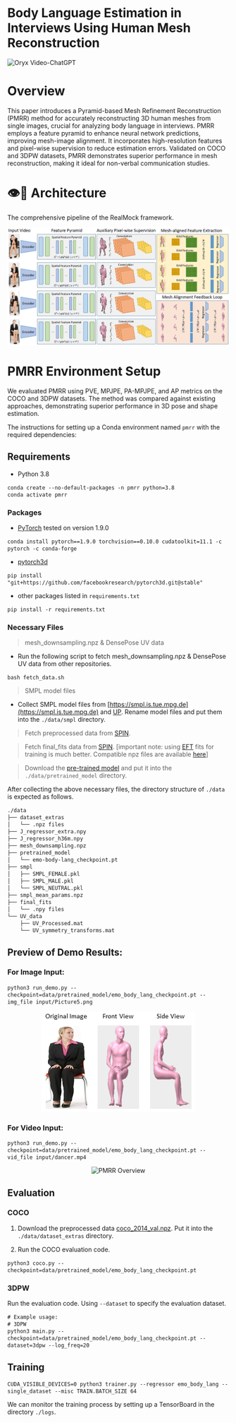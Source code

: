# Body Language Estimation in Interviews Using Human Mesh Reconstruction

<img src="https://camo.githubusercontent.com/2722992d519a722218f896d5f5231d49f337aaff4514e78bd59ac935334e916a/68747470733a2f2f692e696d6775722e636f6d2f77617856496d762e706e67" alt="Oryx Video-ChatGPT" data-canonical-src="https://i.imgur.com/waxVImv.png" style="max-width: 100%;">

# Overview

This paper introduces a Pyramid-based Mesh Refinement Reconstruction (PMRR) method for accurately reconstructing 3D human meshes from single images, crucial for analyzing body language in interviews. PMRR employs a feature pyramid to enhance neural network predictions, improving mesh-image alignment. It incorporates high-resolution features and pixel-wise supervision to reduce estimation errors. Validated on COCO and 3DPW datasets, PMRR demonstrates superior performance in mesh reconstruction, making it ideal for non-verbal communication studies.

# 👁️💬 Architecture

The comprehensive pipeline of the RealMock framework.

<img style="max-width: 100%;" src="https://github.com/swerizwan/PMRR/blob/main/resources/architecture.jpg" alt="PMRR Overview">

# PMRR Environment Setup

We evaluated PMRR using PVE, MPJPE, PA-MPJPE, and AP metrics on the COCO and 3DPW datasets. The method was compared against existing approaches, demonstrating superior performance in 3D pose and shape estimation.

The instructions for setting up a Conda environment named `pmrr` with the required dependencies:

## Requirements

- Python 3.8
```
conda create --no-default-packages -n pmrr python=3.8
conda activate pmrr
```

### Packages

- [PyTorch](https://www.pytorch.org) tested on version 1.9.0
```
conda install pytorch==1.9.0 torchvision==0.10.0 cudatoolkit=11.1 -c pytorch -c conda-forge
```

- [pytorch3d](https://github.com/facebookresearch/pytorch3d/blob/main/INSTALL.md)
```
pip install "git+https://github.com/facebookresearch/pytorch3d.git@stable"
```

- other packages listed in `requirements.txt`
```
pip install -r requirements.txt
```

### Necessary Files

> mesh_downsampling.npz & DensePose UV data

- Run the following script to fetch mesh_downsampling.npz & DensePose UV data from other repositories.

```
bash fetch_data.sh
```
> SMPL model files

- Collect SMPL model files from [https://smpl.is.tue.mpg.de](https://smpl.is.tue.mpg.de) and [UP](https://github.com/classner/up/blob/master/models/3D/basicModel_neutral_lbs_10_207_0_v1.0.0.pkl). Rename model files and put them into the `./data/smpl` directory.

> Fetch preprocessed data from [SPIN](https://github.com/nkolot/SPIN#fetch-data).

> Fetch final_fits data from [SPIN](https://github.com/nkolot/SPIN#final-fits). [important note: using [EFT](https://github.com/facebookresearch/eft) fits for training is much better. Compatible npz files are available [here](https://cloud.tsinghua.edu.cn/d/635c717375664cd6b3f5)]

> Download the [pre-trained model](https://drive.google.com/drive/folders/1R4_Vi4TpCQ26-6_b2PhjTBg-nBxZKjz6?usp=sharing) and put it into the `./data/pretrained_model` directory.

After collecting the above necessary files, the directory structure of `./data` is expected as follows.  
```
./data
├── dataset_extras
│   └── .npz files
├── J_regressor_extra.npy
├── J_regressor_h36m.npy
├── mesh_downsampling.npz
├── pretrained_model
│   └── emo-body-lang_checkpoint.pt
├── smpl
│   ├── SMPL_FEMALE.pkl
│   ├── SMPL_MALE.pkl
│   └── SMPL_NEUTRAL.pkl
├── smpl_mean_params.npz
├── final_fits
│   └── .npy files
└── UV_data
    ├── UV_Processed.mat
    └── UV_symmetry_transforms.mat
```

## Preview of Demo Results:

### For Image Input:

```
python3 run_demo.py --checkpoint=data/pretrained_model/emo_body_lang_checkpoint.pt --img_file input/Picture5.png
```

<p align="center">
    <img style="max-width: 100%;" src="https://github.com/swerizwan/PMRR/blob/main/resources/image.png" alt="PMRR Overview">
</p>

### For Video Input:

```
python3 run_demo.py --checkpoint=data/pretrained_model/emo_body_lang_checkpoint.pt --vid_file input/dancer.mp4
```

<p align="center">
    <img style="max-width: 100%;" src="https://github.com/swerizwan/PMRR/blob/main/resources/image.gif" alt="PMRR Overview">
</p>


## Evaluation

### COCO

1. Download the preprocessed data [coco_2014_val.npz](https://drive.google.com/drive/folders/1R4_Vi4TpCQ26-6_b2PhjTBg-nBxZKjz6?usp=sharing). Put it into the `./data/dataset_extras` directory. 

2. Run the COCO evaluation code.
```
python3 coco.py --checkpoint=data/pretrained_model/emo_body_lang_checkpoint.pt
```

### 3DPW

Run the evaluation code. Using `--dataset` to specify the evaluation dataset.
```
# Example usage:
# 3DPW
python3 main.py --checkpoint=data/pretrained_model/emo_body_lang_checkpoint.pt --dataset=3dpw --log_freq=20
```

## Training

```
CUDA_VISIBLE_DEVICES=0 python3 trainer.py --regressor emo_body_lang --single_dataset --misc TRAIN.BATCH_SIZE 64
```
We can monitor the training process by setting up a TensorBoard in the directory `./logs`.
